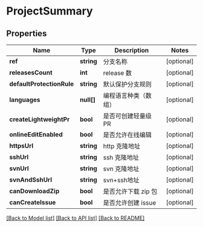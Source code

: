 # ProjectSummary

## Properties

Name | Type | Description | Notes
------------ | ------------- | ------------- | -------------
**ref** | **string** | 分支名称 | [optional] 
**releasesCount** | **int** | release 数 | [optional] 
**defaultProtectionRule** | **string** | 默认保护分支规则 | [optional] 
**languages** | **null[]** | 编程语言种类（数组） | [optional] 
**createLightweightPr** | **bool** | 是否可创建轻量级 PR | [optional] 
**onlineEditEnabled** | **bool** | 是否允许在线编辑 | [optional] 
**httpsUrl** | **string** | http 克隆地址 | [optional] 
**sshUrl** | **string** | ssh 克隆地址 | [optional] 
**svnUrl** | **string** | svn 克隆地址 | [optional] 
**svnAndSshUrl** | **string** | svn+ssh地址 | [optional] 
**canDownloadZip** | **bool** | 是否允许下载 zip 包 | [optional] 
**canCreateIssue** | **bool** | 是否允许创建 issue | [optional] 

[[Back to Model list]](../../README.md#documentation-for-models) [[Back to API list]](../../README.md#documentation-for-api-endpoints) [[Back to README]](../../README.md)


